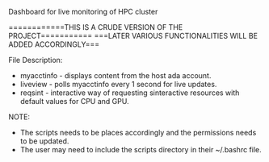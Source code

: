 Dashboard for live monitoring of HPC cluster

============THIS IS A CRUDE VERSION OF THE PROJECT===========
===LATER VARIOUS FUNCTIONALITIES WILL BE ADDED ACCORDINGLY===


File Description:
- myacctinfo - displays content from the host ada account.
- liveview - polls myacctinfo every 1 second for live updates.
- reqsint - interactive way of requesting sinteractive resources with default values for CPU and GPU.

NOTE: 
- The scripts needs to be places accordingly and the permissions needs to be updated.
- The user may need to include the scripts directory in their ~/.bashrc file.
	
